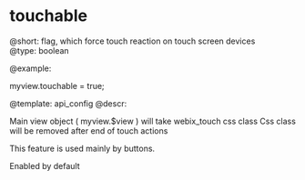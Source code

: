 touchable
=============


@short:
	flag, which force touch reaction on touch screen devices	
@type: boolean

@example:

myview.touchable = true;

@template:	api_config
@descr:

Main view object ( myview.$view ) will take webix_touch css class
Css class will be removed after end of touch actions

This feature is used mainly by buttons.

Enabled by default



